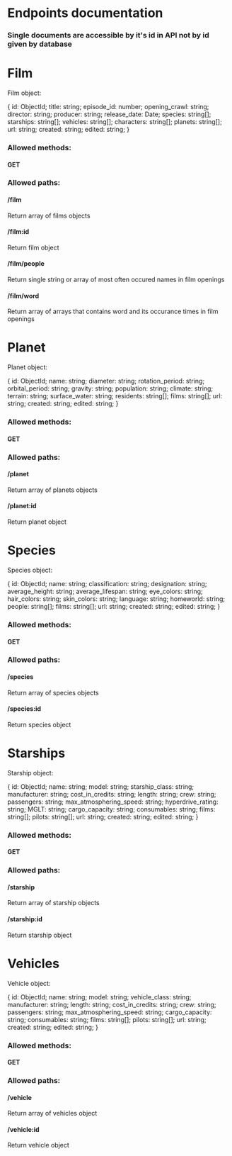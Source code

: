 # Endpoints documentation

### Single documents are accessible by it's id in API not by id given by database

# Film

Film object:

{
  id: ObjectId;
  title: string;
  episode_id: number;
  opening_crawl: string;
  director: string;
  producer: string;
  release_date: Date;
  species: string[];
  starships: string[];
  vehicles: string[];
  characters: string[];
  planets: string[];
  url: string;
  created: string;
  edited: string;
}

### Allowed methods:
#### GET
### Allowed paths:
#### /film
Return array of films objects
#### /film:id
Return film object
#### /film/people
Return single string or array of most often occured names in film openings

#### /film/word
Return array of arrays that contains word and its occurance times in film openings

# Planet

Planet object:

{
  id: ObjectId;
  name: string;
  diameter: string;
  rotation_period: string;
  orbital_period: string;
  gravity: string;
  population: string;
  climate: string;
  terrain: string;
  surface_water: string;
  residents: string[];
  films: string[];
  url: string;
  created: string;
  edited: string;
}

### Allowed methods:
#### GET
### Allowed paths:
#### /planet
Return array of planets objects
#### /planet:id
Return planet object

# Species

Species object:

{
  id: ObjectId;
  name: string;
  classification: string;
  designation: string;
  average_height: string;
  average_lifespan: string;
  eye_colors: string;
  hair_colors: string;
  skin_colors: string;
  language: string;
  homeworld: string;
  people: string[];
  films: string[];
  url: string;
  created: string;
  edited: string;
}

### Allowed methods:
#### GET
### Allowed paths:
#### /species
Return array of species objects
#### /species:id
Return species object

# Starships

Starship object:

{
  id: ObjectId;
  name: string;
  model: string;
  starship_class: string;
  manufacturer: string;
  cost_in_credits: string;
  length: string;
  crew: string;
  passengers: string;
  max_atmosphering_speed: string;
  hyperdrive_rating: string;
  MGLT: string;
  cargo_capacity: string;
  consumables: string;
  films: string[];
  pilots: string[];
  url: string;
  created: string;
  edited: string;
}

### Allowed methods:
#### GET
### Allowed paths:
#### /starship
Return array of starship objects
#### /starship:id
Return starship object

# Vehicles

Vehicle object:

{
  id: ObjectId;
  name: string;
  model: string;
  vehicle_class: string;
  manufacturer: string;
  length: string;
  cost_in_credits: string;
  crew: string;
  passengers: string;
  max_atmosphering_speed: string;
  cargo_capacity: string;
  consumables: string;
  films: string[];
  pilots: string[];
  url: string;
  created: string;
  edited: string;
}

### Allowed methods:
#### GET
### Allowed paths:
#### /vehicle
Return array of vehicles object
#### /vehicle:id
Return vehicle object